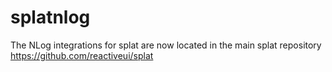 # splatnlog

The NLog integrations for splat are now located in the main splat repository https://github.com/reactiveui/splat
